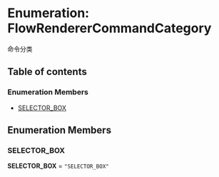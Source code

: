 # Enumeration: FlowRendererCommandCategory

命令分类

## Table of contents

### Enumeration Members

* [SELECTOR\_BOX](/auto-docs/renderer/enums/FlowRendererCommandCategory.md#selector_box)

## Enumeration Members

### SELECTOR\_BOX

**SELECTOR\_BOX** = `"SELECTOR_BOX"`

